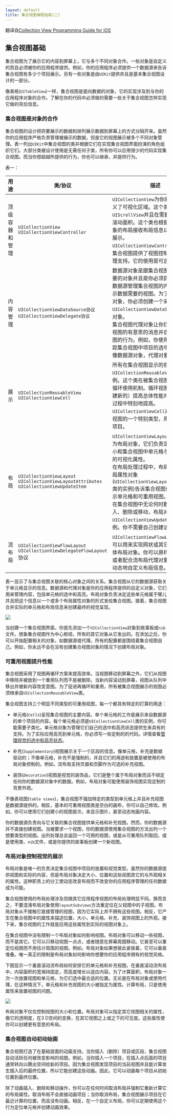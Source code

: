 ```yaml
---
layout: default
title: 集合视图编程指南(二)
---
```

翻译自[Collection View Programming Guide for iOS](https://developer.apple.com/library/ios/documentation/WindowsViews/Conceptual/CollectionViewPGforIOS/CollectionViewBasics/CollectionViewBasics.html#//apple_ref/doc/uid/TP40012334-CH2-SW1)

## 集合视图基础

集合视图为了展示它的内容到屏幕上，它与多个不同对象合作。一些对象是自定义的而且必须被你的应用程序提供。例如，你的应用程序必须提供一个数据源来告诉集合视图有多少个项目展示。另有一些对象是由`UIKit`提供并且是基本集合视图设计的一部分。

像表格(`UITableView`)一样，集合视图是面向数据的对象，它的实现涉及到与你的应用程序对象的合作。了解在你的代码中必须做的需要一些关于集合视图怎样实现它做的背后信息。

### 集合视图是对象的合作

集合视图的设计把将要展示的数据和排列展示数据到屏幕上的方式分隔开来。虽然你的应用程序严格负责管理被展示的数据，但是它的视图展示被多个不同对象管理。表一列出`UIKit`中集合视图的类并根据它们在实现集合视图界面扮演的角色组织它们。大部分类被设计使用是无需任何子类，所有你可以应用很少的代码实现集合视图。而当你想超越所提供的行为，你也可以继承，并提供行为。

表一：
<table>
    <thead>
	<tr>
	    <th>用途</th>
	    <th>类/协议</th>
	    <th>描述</th>
	</tr>
    </thead>
    <tbody>
	<tr>
	    <td>顶级容器和管理</td>
	    <td><code>UICollectionView<br />UICollectionViewController</code></td>
	    <td><code>UICollectionView</code>为你的集合视图定义了可视化区域。这个类继承自<code>UIScrollView</code>并且在需要时包含巨大滚动面积。这个类也根据它从布局对象的布局接收布局信息以便于数据的展示。<br /><code>UICollectionViewController</code>对象为集合视图提供了视图控制器级别的管理支持。它的使用是可选的。</td>
	</tr>
	<tr>
	    <td>内容管理</td>
	    <td><code>UICollectionViewDataSource协议<br />UICollectionViewDelegate协议</code></td>
	    <td>数据源对象是跟集合视图关联的最重要的对象并且是你必须提供的之一。数据源管理集合视图的内容并创建展示数据需要的视图。为了实现数据源对象，你必须创建一个采用<code>UICollectionViewDataSource</code>协议的对象。<br>集合视图代理对象让你拦截来自集合视图的有意思的消息并自定义一个视图的行为。例如，你使用代理对象跟踪集合视图中项目的选中和高亮。不像数据源对象，代理对象是可选的。</td>
	</tr>
	<tr>
	    <td>展示</td>
	    <td><code>UICollectionReusableView<br />UICollectionViewCell</code></td>
	    <td>所有在集合视图显示的视图必须是<code>UICollectionReusableView</code>类的实例。这个类在被集合视图使用时支持循环使用机制。循环视图（而不是创建新的）提高总体性能并且在它滚动过程中特别地提高。<br /><code>UICollectionViewCell</code>对象是可重用视图的一个特别类型，用来主要数据项目。</td>
	</tr>
	<tr>
	    <td>布局</td>
	    <td><code>UICollectionViewLayout<br />UICollectionViewLayoutAttributes<br />UICollectionViewUpdateItem</code></td>
	    <td><code>UICollectionViewLayout</code>的子类被称为布局对象，它们负责定义位置、大小和集合视图中单元格与可重用视图的可视化属性。<br />在布局处理过程中，布局对象创建布局属性对象(<code>UICollectionViewLayoutAttributes</code>类的实例)告诉集合视图何处及怎样显示单元格和可重用视图。<br />在集合视图中无论何时数据项目插入、删除或移动，布局对象会接收到<code>UICollectionViewUpdateItem</code>类的实例。你不需要自己创建该类的实例。</td>
	</tr>
	<tr>
	    <td>流布局</td>
	    <td><code>UICollectionViewFlowLayout<br />UICollectionViewDelegateFlowLayout</code>协议</td>
	    <td><code>UICollectionViewFlowLayout</code>类是你可以用来实现网状或其它流布局的具体布局对象。你可以原样使用这个类或者配合流布局代理对象，它允许你动态地自定义布局信息。</td>
	</tr>
    </tbody>
</table>

表一显示了与集合视图关联的核心对象之间的关系。集合视图从它的数据源获取关于单元格显示的信息。数据源和代理对象是你的应用程序提供的自定义对象，它们用来管理内容，包括单元格的选中和高亮。布局对象负责决定这些单元格属于哪儿并且把这个信息以一个或多个布局属性对象的形式发给集合视图。接着，集合视图合并实际的单元格和布局信息来创建最终的视觉呈现。

<img class="sample-img" src="/images/guide/collection_view_merge.png" />

当创建一个集合视图界面，你首先添加一个`UICollectionView`对象到故事板或`nib`文件。想象集合视图作为中心枢纽，所有的其它对象从它发出的。在添加之后，你可以开始配置相关的对象，如数据源或代理。所有的配置都是围绕着集合视图自己。例如，你永远不会在没有创建集合视图对象的情况下创建布局对象。

### 可重用视图提升性能

集合视图采用了视图再循环方案来提高效率。当视图移动到屏幕之外，它们从视图中移除并被放到一个重用队列而不是被删除。当新内容滚动到屏幕，视图从队列中移出并被新内容改变意图。为了促进再循环和重用，所有被集合视图展示的视图必须继承自`UICollectionReusableView`类。

集合视图支持三个明显不同类型的可重用视图，每一个都具有特定的打算的用途：

+ 单元格(_`Cells`_)呈现集合视图的主要内容。单个单元格的工作是展示来自数据源的单个项目的内容。每个单元格必须是`UICollectionViewCell`类的实例，你可能需要子类化。单元格对象为管理它们自己的选中和高亮状态提供生来具有的支持。为了实际应用高亮到单元格，你必须写一些定制的的代码。详情查看[管理视觉的选中和高亮状态]()。

+ 补充(_`Supplementary`_)视图展示关于一个区段的信息。像单元格，补充是数据驱动的；不像单元格，补充不是强制的，并且它们的用途和放置是被使用的布局对象控制的。例如，流布局支持页眉和页脚作为可选的补充视图。

+ 装饰(_`Decoration`_)视图是视觉的装饰品，它们是整个属于布局对象而且不绑定任何你的数据源对象中的数据。例如，布局对象可能使用装饰视图实现定制的背景外观。

不像表视图(`table views`)，集合视图不强加特定的类型到单元格上并且补充视图是数据源提供的。相反，基本的可重用视图类是空白的画布，你可以自己修改。例如，你可以使用它们创建小的视图层次，来显示图片，甚至动态地画内容。

你的数据源负责向与它关联的集合视图提供单元格和补充视图。然而，你的数据源并不直接创建视图。当被要求一个视图，你的数据源使用集合视图的方法出列一个想要类型的视图。出列处理总会返回一个可用的视图，或是从可重用队列取回，或是使用类、`nib`文件，或是你提供的故事板创建一个新视图。

### 布局对象控制视觉的展示

布局对象是唯一的负责决定集合视图中项目的放置和视觉类型。虽然你的数据源提供视图和实际的内容，但是布局对象决定大小、位置和这些视图其它的与外观相关的属性。这种职责上的分工使动态改变布局而不改变你的应用程序管理的任何数据成为可能。

集合视图使用的布局处理涉及但跟其它应用程序视图的布局处理明显不同。换而言之，不要混淆布局对象使用`layoutSubviews`方法重定位在父视图中的子视图。布局对象从不接触它直接管理的视图，因为它实际上并不拥有这些视图。相反，它产生在集合视图中的属性来描述位置，大小，单元格、补充、装饰视图上的外观。接下来，集合视图的工作就是应用这些属性到实际的视图对象上。

在集合视图中没有限制一个布局对象如何影响视图。布局对象可以移动一些视图，而不是其它。它可以只移动视图一点点，或者随意在屏幕周围移动。它甚至可以重定位视图而不用估计周围的视图。例如，布局对象如果想彼此紧挨着，它可以垂直堆叠。唯一真正的限制是布局对象如何影响你想要你的应用程序拥有的视觉风格。

下图显示一个垂直滚动流布局如何安排它的单元格和补充视图。在垂直滚动流布局中，内容面积的宽保持固定，而高度增长以适应内容。为了计算面积，布局对象一次一次放置视图和单元格，为它们选中最合适的位置。无论是在布局对象或使用代理，在这种情况下，单元格和补充视图的大小被指定为属性。计算布局，只是使用属性来放置视图的问题。

<img class="sample-img" src="/images/guide/collection_view_layout_manage.png">

布局对象不仅仅控制视图的大小和位置。布局对象可以指定其它视图相关的属性，像它的透明度，在3
D空间的变换，在其它视图之上或之下的可见度。这些属性使你可以创建更有意思的布局。

### 集合视图自动初动始画

集合视图打造了在基础层面的动画支持。当你插入（删除）项目或区段，集合视图自动活跃任何被改变影响的视图。例如，当你插入一个项目，在插入点后面的项目通常转向以腾出空间给新的项目。因为集合视图发现项目的当前视图并且能计算发生插入后的最终位置，所以它能创建这些动画。因此，它可以动画每个项目从初始位置到最终位置。

除了动画插入、删除和移动操作，你可以在任何时间取消布局并强制它重新计算它的布局属性。取消布局不会直接动画项目；当你取消布局，集合视图展示项目在它最近计算的位置，而且没有动画。相反，在一个自定义布局，你可以定期使用这个行为定位单元格并创建动画效果。